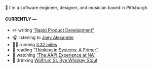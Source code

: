 👋 I'm a software engineer, designer, and musician based in Pittsburgh.

#### CURRENTLY —

* ✏️ writing [“Rapid Product Development”](https://amoscato.com/journal/rapid-product-development/)
* 🎧 listening to [Joey Alexander](https://www.last.fm/music/Joey+Alexander/_/Fourteen)
* 🏃‍♂️ running [3.32 miles](https://www.strava.com/activities/5562459039)
* 📘 reading [“Thinking in Systems: A Primer”](https://www.goodreads.com/book/show/18891716-thinking-in-systems)
* 🍿 watching [“The AAPI Experience at NA”](https://youtu.be/uiccwNSOGjU)
* 🍺 drinking [Wolfrum St. Rye Whiskey Stout](https://untappd.com/user/namoscato/checkin/1043806968)
